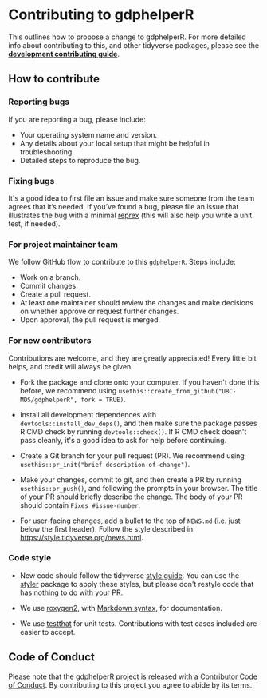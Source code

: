 # Contributing to gdphelperR

This outlines how to propose a change to gdphelperR. 
For more detailed info about contributing to this, and other tidyverse packages, please see the
[**development contributing guide**](https://rstd.io/tidy-contrib). 

## How to contribute

### Reporting bugs

If you are reporting a bug, please include:

- Your operating system name and version.
- Any details about your local setup that might be helpful in troubleshooting.
- Detailed steps to reproduce the bug.

### Fixing bugs

It's a good idea to first file an issue and make sure someone from the team agrees that it’s needed. 
If you’ve found a bug, please file an issue that illustrates the bug with a minimal 
[reprex](https://www.tidyverse.org/help/#reprex) (this will also help you write a unit test, if needed).

### For project maintainer team

We follow GitHub flow to contribute to this `gdphelperR`. Steps include:

- Work on a branch.
- Commit changes.
- Create a pull request.
- At least one maintainer should review the changes and make decisions on whether approve or request further changes.
- Upon approval, the pull request is merged.

### For new contributors

Contributions are welcome, and they are greatly appreciated! Every little bit helps, and credit will always be given.

- Fork the package and clone onto your computer. If you haven't done this before, we recommend using `usethis::create_from_github("UBC-MDS/gdphelperR", fork = TRUE)`.

- Install all development dependences with `devtools::install_dev_deps()`, and then make sure the package passes R CMD check by running `devtools::check()`. 
    If R CMD check doesn't pass cleanly, it's a good idea to ask for help before continuing. 
- Create a Git branch for your pull request (PR). We recommend using `usethis::pr_init("brief-description-of-change")`.

- Make your changes, commit to git, and then create a PR by running `usethis::pr_push()`, and following the prompts in your browser.
    The title of your PR should briefly describe the change.
    The body of your PR should contain `Fixes #issue-number`.

- For user-facing changes, add a bullet to the top of `NEWS.md` (i.e. just below the first header). Follow the style described in <https://style.tidyverse.org/news.html>.

### Code style

*   New code should follow the tidyverse [style guide](https://style.tidyverse.org). 
    You can use the [styler](https://CRAN.R-project.org/package=styler) package to apply these styles, but please don't restyle code that has nothing to do with your PR.  

*  We use [roxygen2](https://cran.r-project.org/package=roxygen2), with [Markdown syntax](https://cran.r-project.org/web/packages/roxygen2/vignettes/rd-formatting.html), for documentation.  

*  We use [testthat](https://cran.r-project.org/package=testthat) for unit tests. 
   Contributions with test cases included are easier to accept.  

## Code of Conduct

Please note that the gdphelperR project is released with a
[Contributor Code of Conduct](CODE_OF_CONDUCT.md). By contributing to this
project you agree to abide by its terms.
